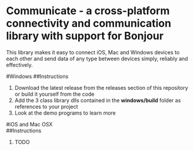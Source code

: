 # Communicate - a cross-platform connectivity and communication library with support for Bonjour
This library makes it easy to connect iOS, Mac and Windows devices to each other and send data of any type between devices simply, reliably and effectively.

#Windows 
##Instructions
1. Download the latest release from the releases section of this repository or build it yourself from the code
2. Add the 3 class library dlls contained in the **windows/build** folder as references to your project
3. Look at the demo programs to learn more

#iOS and Mac OSX  
##Instructions
1. TODO

[logo]: https://github.com/hughbe/Cross-Platform-Bonjour-Connectivity-and-Communication-Library/blob/master/resources/screenshots/1.png" "Screenshot 1"
